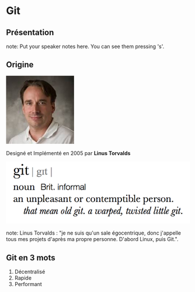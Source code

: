 # Git

## Présentation

note:
    Put your speaker notes here.
    You can see them pressing 's'.


## Origine

![](/img/linus.jpg)

Designé et Implémenté en 2005 par **Linus Torvalds**


![](/img/git_definition.png)

note:
    Linus Torvalds : "je ne suis qu'un sale égocentrique,
    donc j'appelle tous mes projets d'après ma propre personne.
    D'abord Linux, puis Git.".


## Git en 3 mots

1. Décentralisé
2. Rapide
3. Performant